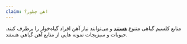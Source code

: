 ```yaml
---
claim: اهن چطور؟
---
```

منابع کلسیم گیاهی متنوع [هستند] و می‌توانند نیاز آهن‌ افراد گیاه‌خوار را برطرف کنند.
حبوبات و سبزیجات نمونه هایی از منابع آهن گیاهی هستند.

[هستند]: https://www.healthline.com/nutrition/iron-rich-plant-foods

